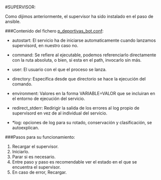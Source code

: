 #SUPERVISOR:

Como dijimos anteriormente, el supervisor ha sido instalado en el paso de ansible.

###Contenido del fichero [p_deportivas_bot.conf](https://github.com/rubenjo7/IV/blob/master/p_deportivas_bot.conf):

- autostart: El servicio ha de iniciarse automaticamente cuando lanzamos supervisord, en nuestro caso no.
- command: Se refiere al ejecutable, podemos referenciarlo directamente con la ruta absoluta, o bien, si esta en el path, invocarlo sin más.

- user: El usuario con el que el proceso se lanza.

- directory: Especifica desde que directorio se hace la ejecución del comando.

- environment: Valores en la forma VARIABLE=VALOR que se incluiran en el entorno de ejecución del servicio.

- redirect_stderr: Redirigir la salida de los errores al log propio de supervisord en vez de al individual del servicio.

- \*log: opciones de log para su rotado, conservación y clasificación, se autoexplican.

###Pasos para su funcionamiento:

1. Recargar el supervisor.
2. Iniciarlo.
3. Parar si es necesario.
4. Entre paso y paso es recomendable ver el estado en el que se encuentra el supervisor.
5. En caso de error, Recargar. 
